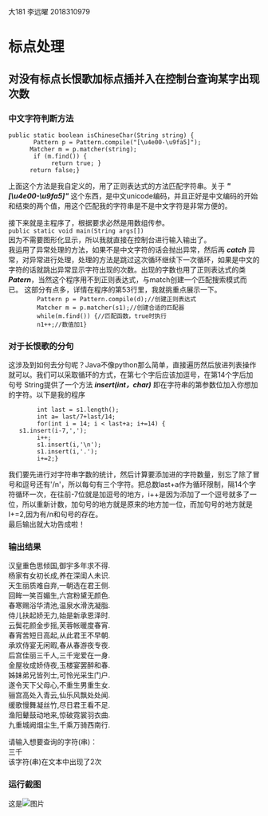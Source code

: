 大181 李远曜 2018310979
# 标点处理
## 对没有标点长恨歌加标点插并入在控制台查询某字出现次数    
### 中文字符判断方法  

`public static boolean isChineseChar(String string) {	 `  
`       Pattern p = Pattern.compile("[\u4e00-\u9fa5]");`  
`       Matcher m = p.matcher(string); `  
`        if (m.find()) { `  
`            return true; }`    
 `       return false;}  `  
 
 上面这个方法是我自定义的，用了正则表达式的方法匹配字符串。关于 ***"[\u4e00-\u9fa5]"*** 这个东西，是中文unicode编码，并且正好是中文编码的开始和结束的两个值，用这个匹配我的字符串是不是中文字符是非常方便的。
 
 接下来就是主程序了，根据要求必然是用数组传参。   
 `public static void main(String args[])`  
 因为不需要图形化显示，所以我就直接在控制台进行输入输出了。  
 我运用了异常处理的方法，如果不是中文字符的话会抛出异常，然后再 ***catch*** 异常，对异常进行处理，处理的方法是跳过这次循环继续下一次循环，如果是中文的字符的话就跳出异常显示字符出现的次数。出现的字数也用了正则表达式的类***Patern***，当然这个程序用不到正则表达式，与match创建一个匹配搜索模式而已。
 这部分有点多，详情在程序的第53行里，我就挑重点展示一下。  
`        Pattern p = Pattern.compile(d);//创建正则表达式`  
`        Matcher m = p.matcher(s1);//创建合适的匹配器`  
`        while(m.find()) {//匹配函数，true时执行`  
`        n1++;//数值加1}`
 
 ### 对于长恨歌的分句  
 这涉及到如何去分句呢？Java不像python那么简单，直接遍历然后放进列表操作就可以。我们可以采取循环的方式，在第七个字后应该加逗号，在第14个字后加句号
 String提供了一个方法 ***insert(int，char)*** 即在字符串的第参数位加入你想加的字符。以下是我的程序  
 
`        int last = s1.length();`  
`        int a= last/7+last/14;`  
`        for(int i = 14; i < last+a; i+=14) {`  
`	s1.insert(i-7,',');`  
`        i++;`  
`        s1.insert(i,'\n');`  
`        s1.insert(i,'.');`  
`        i+=2;}`  

我们要先进行对字符串字数的统计，然后计算要添加进的字符数量，别忘了除了冒号和逗号还有'/n'，所以每句有三个字符。把总数last+a作为循环限制，隔14个字符循环一次，在往前-7位就是加逗号的地方，i++是因为添加了一个逗号就多了一位，所以重新计数，加句号的地方就是原来的地方加一位，而加句号的地方就是I+=2,因为有/n和句号的存在。  
最后输出就大功告成啦！
### 输出结果  
汉皇重色思倾国,御宇多年求不得.  
杨家有女初长成,养在深闺人未识.  
天生丽质难自弃,一朝选在君王侧.  
回眸一笑百媚生,六宫粉黛无颜色.  
春寒赐浴华清池,温泉水滑洗凝脂.  
侍儿扶起娇无力,始是新承恩泽时.  
云鬓花颜金步摇,芙蓉帐暖度春宵.  
春宵苦短日高起,从此君王不早朝.  
承欢侍宴无闲暇,春从春游夜专夜.  
后宫佳丽三千人,三千宠爱在一身.  
金屋妆成娇侍夜,玉楼宴罢醉和春.  
姊妹弟兄皆列士,可怜光采生门户.  
遂令天下父母心,不重生男重生女.  
骊宫高处入青云,仙乐风飘处处闻.  
缓歌慢舞凝丝竹,尽日君王看不足.  
渔阳鼙鼓动地来,惊破霓裳羽衣曲.  
九重城阙烟尘生,千乘万骑西南行.  

请输入想要查询的字符(串)：  
三千  
该字符(串)在文本中出现了2次

### 运行截图
[图片]:https://github.com/liyuanyao27/changhenge/blob/master/%E8%BF%90%E8%A1%8C%E6%88%AA%E5%9B%BE.png?raw=true
这是![图片]
